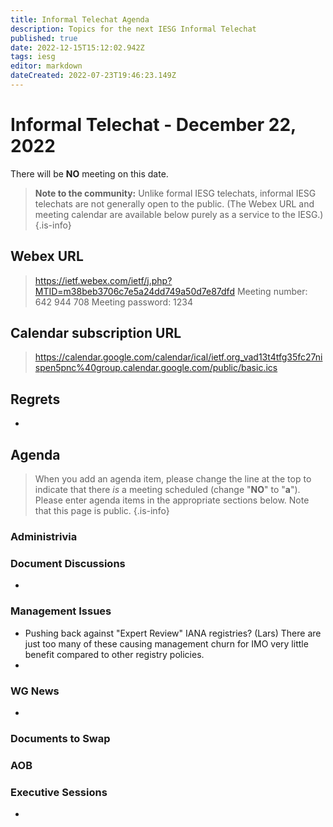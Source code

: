 ```yaml
---
title: Informal Telechat Agenda
description: Topics for the next IESG Informal Telechat
published: true
date: 2022-12-15T15:12:02.942Z
tags: iesg
editor: markdown
dateCreated: 2022-07-23T19:46:23.149Z
---
```


# Informal Telechat - December 22, 2022
 There will be **NO** meeting on this date.

> **Note to the community:** Unlike formal IESG telechats, informal IESG telechats are not generally open to the public. (The Webex URL and meeting calendar are available below purely as a service to the IESG.)
{.is-info}


## Webex URL

> https://ietf.webex.com/ietf/j.php?MTID=m38beb3706c7e5a24dd749a50d7e87dfd
Meeting number: 642 944 708
Meeting password: 1234 

## Calendar subscription URL

> https://calendar.google.com/calendar/ical/ietf.org_vad13t4tfg35fc27nispen5pnc%40group.calendar.google.com/public/basic.ics


## Regrets

* 

## Agenda

> When you add an agenda item, please change the line at the top to indicate that there *is* a meeting scheduled (change "**NO**" to "**a**"). Please enter agenda items in the appropriate sections below.
Note that this page is public.
{.is-info}

### Administrivia

### Document Discussions

* 

### Management Issues

* Pushing back against "Expert Review" IANA registries? (Lars)
  There are just too many of these causing management churn for IMO very little benefit compared to other registry policies.
* 

### WG News 

- 

### Documents to Swap 

### AOB

### Executive Sessions

* 
